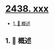 # [2438. xxx](https://github.com/Tdahuyou/TNotes.leetcode/tree/main/notes/2438.%20xxx)

<!-- region:toc -->

- [1. 📝 概述](#1--概述)

<!-- endregion:toc -->

## 1. 📝 概述
